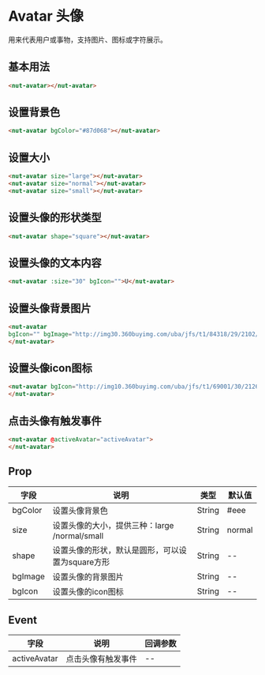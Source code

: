 # Avatar 头像

用来代表用户或事物，支持图片、图标或字符展示。

## 基本用法

```html
<nut-avatar></nut-avatar>
```

## 设置背景色

```html
<nut-avatar bgColor="#87d068"></nut-avatar>
```


## 设置大小

```html
<nut-avatar size="large"></nut-avatar>
<nut-avatar size="normal"></nut-avatar>
<nut-avatar size="small"></nut-avatar>
```

## 设置头像的形状类型
```html
<nut-avatar shape="square"></nut-avatar>
```


## 设置头像的文本内容
```html
<nut-avatar :size="30" bgIcon="">U</nut-avatar>
```

## 设置头像背景图片
```html
<nut-avatar 
bgIcon="" bgImage="http://img30.360buyimg.com/uba/jfs/t1/84318/29/2102/10483/5d0704c1Eb767fa74/fc456b03fdd6cbab.png">
</nut-avatar>
```

## 设置头像icon图标
```html
<nut-avatar bgIcon="http://img10.360buyimg.com/uba/jfs/t1/69001/30/2126/550/5d06f947Effd02898/95f18e668670e598.png">
</nut-avatar>
```

## 点击头像有触发事件
```html
<nut-avatar @activeAvatar="activeAvatar">
</nut-avatar>
```


## Prop

| 字段 | 说明 | 类型 | 默认值
|----- | ----- | ----- | ----- 
| bgColor | 设置头像背景色 | String | #eee
| size | 设置头像的大小，提供三种：large /normal/small | String | normal
| shape | 设置头像的形状，默认是圆形，可以设置为square方形 | String | --
| bgImage | 设置头像的背景图片 | String | --
| bgIcon | 设置头像的icon图标 | String | --


## Event

| 字段 | 说明 | 回调参数 
|----- | ----- | ----- 
| activeAvatar | 点击头像有触发事件 | -- 